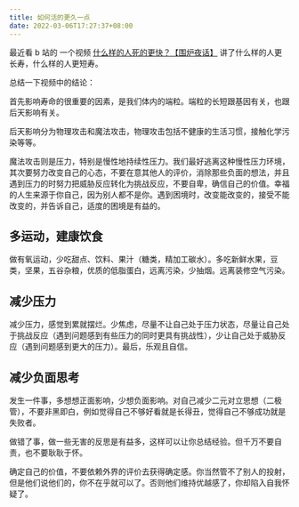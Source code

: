 ```yaml
---
title: 如何活的更久一点
date: 2022-03-06T17:27:37+08:00
---
```


最近看 b 站的 一个视频 [什么样的人死的更快？【围炉夜话】](https://www.bilibili.com/video/BV1f34y1r7Lt) 讲了什么样的人更长寿，什么样的人更短寿。

总结一下视频中的结论：

首先影响寿命的很重要的因素，是我们体内的端粒。端粒的长短跟基因有关，也跟后天影响有关。

后天影响分为物理攻击和魔法攻击，物理攻击包括不健康的生活习惯，接触化学污染等等。

魔法攻击则是压力，特别是慢性地持续性压力。我们最好逃离这种慢性压力环境，其次要努力改变自己的心态，不要在意其他人的评价，消除那些负面的想法，并且遇到压力的时努力把威胁反应转化为挑战反应，不要自卑，确信自己的价值。幸福的人生来源于你自己，因为别人都不是你。遇到困境时，改变能改变的，接受不能改变的，并告诉自己，适度的困境是有益的。

## 多运动，建康饮食

做有氧运动，少吃甜点、饮料、果汁（糖类，精加工碳水）。多吃新鲜水果，豆类，坚果，五谷杂粮，优质的低脂蛋白，远离污染，少抽烟。远离装修空气污染。

## 减少压力

减少压力，感觉到累就摆烂。少焦虑，尽量不让自己处于压力状态，尽量让自己处于挑战反应（遇到问题感到有些压力的同时更具有挑战性），少让自己处于威胁反应（遇到问题感到更大的压力）。最后，乐观且自信。

## 减少负面思考

发生一件事，多想想正面影响，少想负面影响。对自己减少二元对立思想（二极管），不要非黑即白，例如觉得自己不够好看就是长得丑，觉得自己不够成功就是失败者。

做错了事，做一些无害的反思是有益多，这样可以让你总结经验。但千万不要自责，也不要耿耿于怀。

确定自己的价值，不要依赖外界的评价去获得确定感。你当然管不了别人的投射，但是他们说他们的，你不在乎就可以了。否则他们维持优越感了，你却陷入自我怀疑了。
